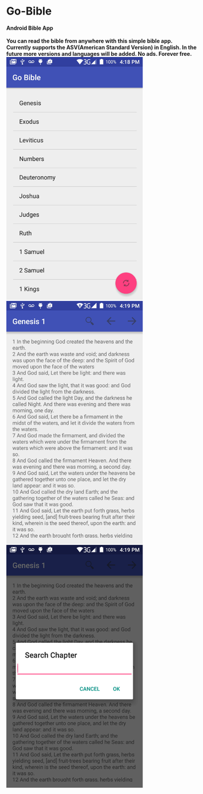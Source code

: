 # Go-Bible
<b>Android Bible App<b><br>
<br>You can read the bible from anywhere with this simple bible app. Currently supports the ASV(American Standard Version) in English. In the future more versions and languages will be added. No ads. Forever free.<br>
<img src="/img/homeBible.png"  width="360" height="640" />
<img src="/img/readChapter.png"  width="360" height="640" />
<img src="/img/searchChapter.png"  width="360" height="640" />

